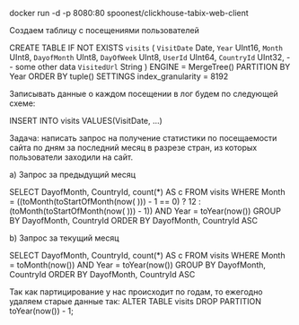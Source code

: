 docker run -d -p 8080:80 spoonest/clickhouse-tabix-web-client

Создаем таблицу с посещениями пользователей

CREATE TABLE IF NOT EXISTS `visits`  (
  `VisitDate` Date,
  `Year` UInt16,
  `Month` UInt8,
  `DayofMonth` UInt8,
  `DayOfWeek` UInt8,
  `UserId` UInt64,
  `CountryId` UInt32,
  -- some other data
  `VisitedUrl` String
) ENGINE = MergeTree()
PARTITION BY Year
ORDER BY tuple() 
SETTINGS index_granularity = 8192

Записывать данные о каждом посещении в лог будем по следующей схеме: 

INSERT INTO visits VALUES(VisitDate, ...)

Задача: написать запрос на получение статистики по посещаемости сайта по дням за последний месяц в разрезе стран, из которых пользователи заходили на сайт.

a) Запрос за предыдущий месяц

SELECT DayofMonth, CountryId, count(*) AS c 
FROM visits 
WHERE Month = ((toMonth(toStartOfMonth(now( ))) - 1 == 0) ? 12 : (toMonth(toStartOfMonth(now( ))) - 1)) AND Year = toYear(now()) 
GROUP BY DayofMonth, CountryId 
ORDER BY DayofMonth, CountryId ASC


b) Запрос за текущий месяц

SELECT DayofMonth, CountryId, count(*) AS c 
FROM visits 
WHERE Month = toMonth(now()) AND Year = toYear(now()) 
GROUP BY DayofMonth, CountryId 
ORDER BY DayofMonth, CountryId ASC

Так как партицирование у нас происходит по годам, то ежегодно удаляем старые данные так:
ALTER TABLE visits DROP PARTITION toYear(now()) - 1;


